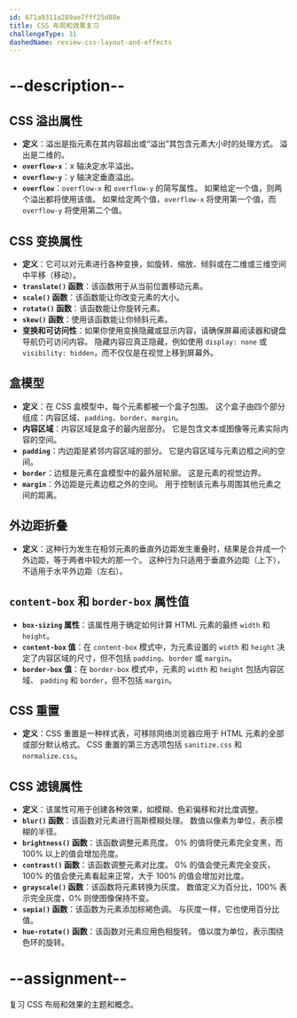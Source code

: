 ```yaml
---
id: 671a9311a289ae7fff25d88e
title: CSS 布局和效果复习
challengeType: 31
dashedName: review-css-layout-and-effects
---
```


# --description--

## CSS 溢出属性

- **定义**：溢出是指元素在其内容超出或“溢出”其包含元素大小时的处理方式。 溢出是二维的。
- **`overflow-x`**：x 轴决定水平溢出。
- **`overflow-y`**：y 轴决定垂直溢出。
- **`overflow`**：`overflow-x` 和 `overflow-y` 的简写属性。 如果给定一个值，则两个溢出都将使用该值。 如果给定两个值，`overflow-x` 将使用第一个值，而 `overflow-y` 将使用第二个值。

## CSS 变换属性

- **定义**：它可以对元素进行各种变换，如旋转、缩放、倾斜或在二维或三维空间中平移（移动）。
- **`translate()` 函数**：该函数用于从当前位置移动元素。
- **`scale()` 函数**：该函数能让你改变元素的大小。
- **`rotate()` 函数**：该函数能让你旋转元素。
- **`skew()` 函数**：使用该函数能让你倾斜元素。
- **变换和可访问性**：如果你使用变换隐藏或显示内容，请确保屏幕阅读器和键盘导航仍可访问内容。 隐藏内容应真正隐藏，例如使用 `display: none` 或 `visibility: hidden`，而不仅仅是在视觉上移到屏幕外。

## 盒模型

- **定义**：在 CSS 盒模型中，每个元素都被一个盒子包围。 这个盒子由四个部分组成：内容区域、`padding`、`border`、`margin`。
- **内容区域**：内容区域是盒子的最内层部分。 它是包含文本或图像等元素实际内容的空间。
- **`padding`**：内边距是紧邻内容区域的部分。 它是内容区域与元素边框之间的空间。
- **`border`**：边框是元素在盒模型中的最外层轮廓。 这是元素的视觉边界。
- **`margin`**：外边距是元素边框之外的空间。 用于控制该元素与周围其他元素之间的距离。

## 外边距折叠

- **定义**：这种行为发生在相邻元素的垂直外边距发生重叠时，结果是合并成一个外边距，等于两者中较大的那一个。 这种行为只适用于垂直外边距（上下），不适用于水平外边距（左右）。

## `content-box` 和 `border-box` 属性值

- **`box-sizing` 属性**：该属性用于确定如何计算 HTML 元素的最终 `width` 和 `height`。
- **`content-box` 值**：在 `content-box` 模式中，为元素设置的 `width` 和 `height` 决定了内容区域的尺寸，但不包括 `padding`、`border` 或 `margin`。
- **`border-box` 值**：在 `border-box` 模式中，元素的 `width` 和 `height` 包括内容区域、 `padding` 和 `border`，但不包括 `margin`。

## CSS 重置

- **定义**：CSS 重置是一种样式表，可移除网络浏览器应用于 HTML 元素的全部或部分默认格式。 CSS 重置的第三方选项包括 `sanitize.css` 和 `normalize.css`。

## CSS 滤镜属性

- **定义**：该属性可用于创建各种效果，如模糊、色彩偏移和对比度调整。
- **`blur()` 函数**：该函数对元素进行高斯模糊处理。 数值以像素为单位，表示模糊的半径。
- **`brightness()` 函数**：该函数调整元素亮度。 0% 的值将使元素完全变黑，而 100% 以上的值会增加亮度。
- **`contrast()` 函数**：该函数调整元素对比度。 0% 的值会使元素完全变灰，100% 的值会使元素看起来正常，大于 100% 的值会增加对比度。
- **`grayscale()` 函数**：该函数将元素转换为灰度。 数值定义为百分比，100% 表示完全灰度，0% 则使图像保持不变。
- **`sepia()` 函数**：该函数为元素添加棕褐色调。 与灰度一样，它也使用百分比值。
- **`hue-rotate()` 函数**：该函数对元素应用色相旋转。 值以度为单位，表示围绕色环的旋转。

# --assignment--

复习 CSS 布局和效果的主题和概念。
